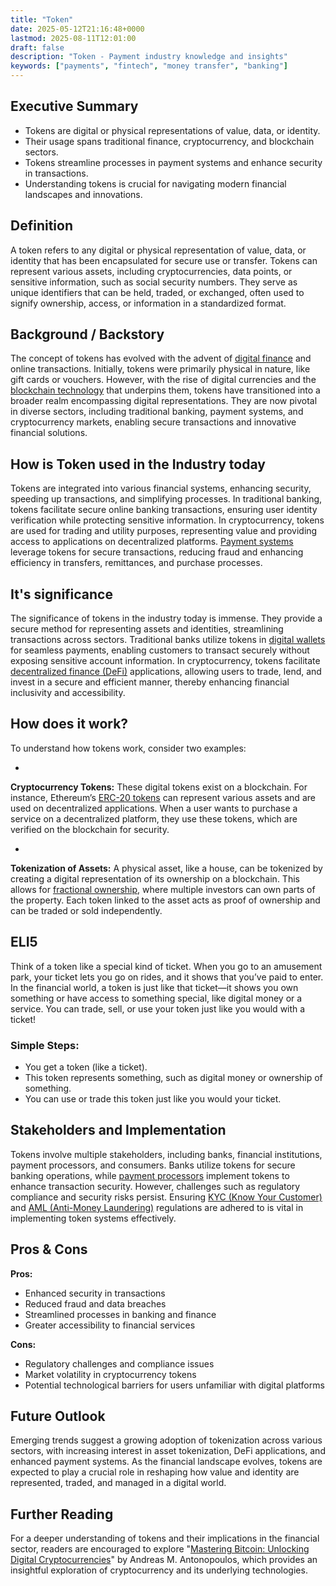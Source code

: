 ```yaml
---
title: "Token"
date: 2025-05-12T21:16:48+0000
lastmod: 2025-08-11T12:01:00
draft: false
description: "Token - Payment industry knowledge and insights"
keywords: ["payments", "fintech", "money transfer", "banking"]
---
```


## Executive Summary

- Tokens are digital or physical representations of value, data, or identity.
- Their usage spans traditional finance, cryptocurrency, and blockchain sectors.
- Tokens streamline processes in payment systems and enhance security in transactions.
- Understanding tokens is crucial for navigating modern financial landscapes and innovations.

## Definition 
A token refers to any digital or physical representation of value, data, or identity that has been encapsulated for secure use or transfer. Tokens can represent various assets, including cryptocurrencies, data points, or sensitive information, such as social security numbers. They serve as unique identifiers that can be held, traded, or exchanged, often used to signify ownership, access, or information in a standardized format.

## Background / Backstory 
The concept of tokens has evolved with the advent of [digital finance](https://faisalkhanllc.xyz/resources/payments-wiki/d/digital-finance/) and online transactions. Initially, tokens were primarily physical in nature, like gift cards or vouchers. However, with the rise of digital currencies and the [blockchain technology](https://faisalkhanllc.xyz/resources/payments-wiki/b/blockchain/) that underpins them, tokens have transitioned into a broader realm encompassing digital representations. They are now pivotal in diverse sectors, including traditional banking, payment systems, and cryptocurrency markets, enabling secure transactions and innovative financial solutions.

## How is Token used in the Industry today
Tokens are integrated into various financial systems, enhancing security, speeding up transactions, and simplifying processes. In traditional banking, tokens facilitate secure online banking transactions, ensuring user identity verification while protecting sensitive information. In cryptocurrency, tokens are used for trading and utility purposes, representing value and providing access to applications on decentralized platforms. [Payment systems](https://faisalkhanllc.xyz/resources/payments-wiki/d/digital-payments/) leverage tokens for secure transactions, reducing fraud and enhancing efficiency in transfers, remittances, and purchase processes.

## It's significance
The significance of tokens in the industry today is immense. They provide a secure method for representing assets and identities, streamlining transactions across sectors. Traditional banks utilize tokens in [digital wallets](https://faisalkhanllc.xyz/resources/payments-wiki/d/digital-wallet/) for seamless payments, enabling customers to transact securely without exposing sensitive account information. In cryptocurrency, tokens facilitate [decentralized finance (DeFi)](https://faisalkhanllc.xyz/resources/payments-wiki/d/decentralized-finance-defi/) applications, allowing users to trade, lend, and invest in a secure and efficient manner, thereby enhancing financial inclusivity and accessibility.

## How does it work?
To understand how tokens work, consider two examples:

- 
**Cryptocurrency Tokens:** These digital tokens exist on a blockchain. For instance, Ethereum’s [ERC-20 tokens](https://faisalkhanllc.xyz/resources/payments-wiki/e/ethereum-request-for-comment-20-erc20-token/) can represent various assets and are used on decentralized applications. When a user wants to purchase a service on a decentralized platform, they use these tokens, which are verified on the blockchain for security.

- 
**Tokenization of Assets:** A physical asset, like a house, can be tokenized by creating a digital representation of its ownership on a blockchain. This allows for [fractional ownership](https://faisalkhanllc.xyz/resources/payments-wiki/f/fractional-ownership-in-crypto-a-comprehensive-guide/), where multiple investors can own parts of the property. Each token linked to the asset acts as proof of ownership and can be traded or sold independently.

## ELI5
Think of a token like a special kind of ticket. When you go to an amusement park, your ticket lets you go on rides, and it shows that you’ve paid to enter. In the financial world, a token is just like that ticket—it shows you own something or have access to something special, like digital money or a service. You can trade, sell, or use your token just like you would with a ticket!

### Simple Steps:

- You get a token (like a ticket).
- This token represents something, such as digital money or ownership of something.
- You can use or trade this token just like you would your ticket.

## Stakeholders and Implementation
Tokens involve multiple stakeholders, including banks, financial institutions, payment processors, and consumers. Banks utilize tokens for secure banking operations, while [payment processors](https://faisalkhanllc.xyz/resources/payments-wiki/p/payment-processor/) implement tokens to enhance transaction security. However, challenges such as regulatory compliance and security risks persist. Ensuring [KYC (Know Your Customer)](https://faisalkhanllc.xyz/resources/payments-wiki/k/know-your-customer-kyc/) and [AML (Anti-Money Laundering)](https://faisalkhanllc.xyz/resources/payments-wiki/a/anti-money-laundering-aml/) regulations are adhered to is vital in implementing token systems effectively.

## Pros & Cons
**Pros:**

- Enhanced security in transactions
- Reduced fraud and data breaches
- Streamlined processes in banking and finance
- Greater accessibility to financial services

**Cons:**

- Regulatory challenges and compliance issues
- Market volatility in cryptocurrency tokens
- Potential technological barriers for users unfamiliar with digital platforms

## Future Outlook
Emerging trends suggest a growing adoption of tokenization across various sectors, with increasing interest in asset tokenization, DeFi applications, and enhanced payment systems. As the financial landscape evolves, tokens are expected to play a crucial role in reshaping how value and identity are represented, traded, and managed in a digital world.

## Further Reading
For a deeper understanding of tokens and their implications in the financial sector, readers are encouraged to explore "[Mastering Bitcoin: Unlocking Digital Cryptocurrencies](https://www.goodreads.com/book/show/21820378-mastering-bitcoin)" by Andreas M. Antonopoulos, which provides an insightful exploration of cryptocurrency and its underlying technologies.